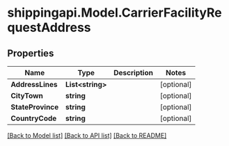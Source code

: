 
# shippingapi.Model.CarrierFacilityRequestAddress

## Properties

Name | Type | Description | Notes
------------ | ------------- | ------------- | -------------
**AddressLines** | **List&lt;string&gt;** |  | [optional] 
**CityTown** | **string** |  | [optional] 
**StateProvince** | **string** |  | [optional] 
**CountryCode** | **string** |  | [optional] 

[[Back to Model list]](../README.md#documentation-for-models)
[[Back to API list]](../README.md#documentation-for-api-endpoints)
[[Back to README]](../README.md)

